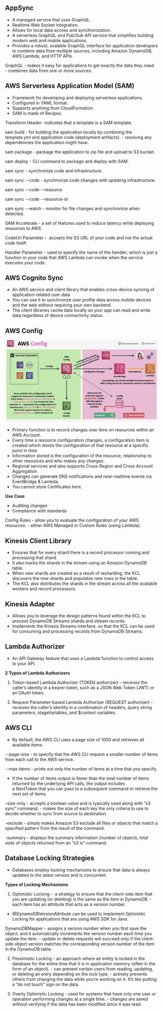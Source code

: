## AppSync

* A managed service that uses GraphQL.
* Realtime Web Socket integration.
* Allows for local data access and synchronization.
* A serverless GraphQL and Pub/Sub API service that simplifies building modern web and mobile applications.
* Provides a robust, scalable GraphQL interface for application developers to combine data from multiple sources, including Amazon DynamoDB, AWS Lambda, and HTTP APIs.

GraphQL
	\- makes it easy for applications to get exactly the data they need.
	\- combines data from one or more sources.

## AWS Serverless Application Model (SAM)

* Framework for developing and deploying serverless applications.
* Configured in YAML format.
* Supports anything from CloudFormation.
* SAM is made of Recipes.

Transform Header
	\-indicates that a template is a SAM template.

sam build
	\- for building the application locally by combining the template.yml and application code (deployment artifacts).
	\- resolving any dependencies the application might have.

sam package
	\- package the application to zip file and upload to S3 bucket.

sam deploy
	\- CLI command to package and deploy with SAM.

sam sync
	\- synchronize code and infrastructure.

sam sync --code
	\- synchronize code changes with updating infrastructure.

sam sync --code --resource <Resource/>

sam sync --code --resource-id <Resource ID/>

sam sync --watch
	\- monitor for file changes and synchronize when detected.

SAM Accelerate
	\- a set of features used to reduce latency while deploying resources to AWS.

CodeUri Parameter
	\-  accepts the S3 URL of your code and not the actual code itself.

Handler Parameter
	\- used to specify the name of the handler, which is just a function in your code that AWS Lambda can invoke when the service executes your code.

## AWS Cognito Sync

* An AWS service and client library that enables cross-device syncing of application-related user data
* You can use it to synchronize user profile data across mobile devices and the web without requiring your own backend.
* The client libraries cache data locally so your app can read and write data regardless of device connectivity status.

## AWS Config

![Security, Deployment, and Operations-08-07-2024-6](images/Security,%20Deployment,%20and%20Operations-08-07-2024-6.png)

* Primary function is to record changes over time on resources within an AWS Account.
* Every time a resource configuration changes, a configuration item is created which stores the configuration of that resource at a specific point in time.
* Information stored is the configuration of the resource, relationship to other resources and who makes any changes.
* Regional services and also supports Cross-Region and Cross Account Aggregation.
* Changes can generate SNS notifications and near-realtime events via EventBridge & Lambda.
* You cannot store Certificates here.

**Use Case**

* Auditing changes
* Compliance with standards

Config Rules
	\- allow you to evaluate the configuration of your AWS resources.
	\- either AWS Managed or Custom Rules (using Lambda).

## Kinesis Client Library

* Ensures that for every shard there is a record processor running and processing that shard.
* It also tracks the shards in the stream using an Amazon DynamoDB table.
* When new shards are created as a result of resharding, the KCL discovers the new shards and populates new rows in the table.
* The KCL also distributes the shards in the stream across all the available workers and record processors.

## Kinesis Adapter
 
* Allows you to leverage the design patterns found within the KCL to process DynamoDB Streams shards and stream records.
* Implements the Kinesis Streams interface, so that the KCL can be used for consuming and processing records from DynamoDB Streams.

## Lambda Authorizer

* An API Gateway feature that uses a Lambda function to control access to your API.

**2 Types of Lambda Authorizers**

1. Token-based Lambda Authorizer (TOKEN authorizer)
	\- receives the caller’s identity in a bearer token, such as a JSON Web Token (JWT) or an OAuth token.

2. Request Parameter-based Lambda Authorizer (REQUEST authorizer)
	\- receives the caller’s identity in a combination of headers, query string parameters, stageVariables, and $context variables.

## AWS CLI

* By default, the AWS CLI uses a page size of 1000 and retrieves all available items.

--page-size
	\- to specify that the AWS CLI request a smaller number of items from each call to the AWS service.

--max-items
	\- prints out only the number of items at a time that you specify.

* If the number of items output is fewer than the total number of items returned by the underlying API calls, the output includes a NextToken that you can pass to a subsequent command to retrieve the next set of items.

-size-only
	\- accepts a boolean value and is typically used along with “s3 sync” command.
	\- makes the size of each key the only criteria to use to decide whether to sync from source to destination.

-exclude
	\- simply makes Amazon S3 exclude all files or objects that match a specified pattern from the result of the command.

-summary
	\- displays the summary information (number of objects, total size) of objects returned from an “s3 ls” command.

## Database Locking Strategies

* Databases employ locking mechanisms to ensure that data is always updated to the latest version and is concurrent.

**Types of Locking Mechanisms**

1. Optimistic Locking
	\-  a strategy to ensure that the client-side item that you are updating (or deleting) is the same as the item in DynamoDB.
	\- each item has an attribute that acts as a version number.

* @DynamoDBVersionAttribute can be used to implement Optimistic Locking for applications that are using AWS SDK for Java.

DynamoDBMapper
	\- assigns a version number when you first save the object, and it automatically increments the version number each time you update the item.
	\- update or delete requests will succeed only if the client-side object version matches the corresponding version number of the item in the DynamoDB table.

2. Pessimistic Locking
	\- an approach where an entity is locked in the database for the entire time that it is in application memory (often in the form of an object).
	\- can prevent certain users from reading, updating, or deleting an entry depending on the lock type.
	\- actively prevents others from changing the data while you’re working on it. It’s like putting a “do not touch” sign on the data.

3. Overly Optimistic Locking
	\- used for systems that have only one user or operation performing changes at a single time.
	\- changes are saved without verifying if the data has been modified since it was read.
